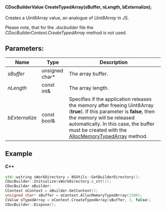 #### CDocBuilderValue CreateTypedArray(sBuffer, nLength, bExternalize);

Creates a Uint8Array value, an analogue of *Uint8Array* in JS.

Please note, that for the *.docbuilder* file the *CDocBuilderContext.CreateTypedArray* method is not used.

## Parameters:

| Name           | Type            | Description                                                                                                                                                                                                                                                                                                                    |
| -------------- | --------------- | ------------------------------------------------------------------------------------------------------------------------------------------------------------------------------------------------------------------------------------------------------------------------------------------------------------------------------ |
| *sBuffer*      | unsigned char\* | The array buffer.                                                                                                                                                                                                                                                                                                              |
| *nLength*      | const int&      | The array length.                                                                                                                                                                                                                                                                                                              |
| *bExternalize* | const bool&     | Specifies if the application releases the memory after freeing Uint8Array (**true**). If this parameter is **false**, then the memory will be released automatically. In this case, the buffer must be created with the [AllocMemoryTypedArray](../AllocMemoryTypedArray/index.md) method. |

## Example

#### C++

```c++
std::wstring sWorkDirectory = NSUtils::GetBuilderDirectory();
CDocBuilder::Initialize(sWorkDirectory.c_str());
CDocBuilder oBuilder;
CContext oContext = oBuilder.GetContext();
unsigned char* sBuffer = oContext.AllocMemoryTypedArray(1500);
CValue oTypedArray = oContext.CreateTypedArray(sBuffer, 3, false);
CDocBuilder::Dispose();
```
